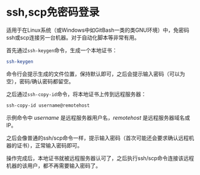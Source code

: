 # ssh,scp免密码登录

适用于在Linux系统（或Windows中如GitBash一类的类GNU环境）中，免密码ssh或scp连接另一台机器。对于自动化脚本等非常有用。

首先通过`ssh-keygen`命令，生成一个本地证书：

```sh
ssh-keygen
```

命令行会提示生成的文件位置，保持默认即可，之后会提示输入密码（可以为空），密码/确认密码都留空。

之后通过`ssh-copy-id`命令，将本地证书上传到远程服务器：

```sh
ssh-copy-id username@remotehost
```

示例命令中 *username* 是远程服务器用户名，*remotehost* 是远程服务器域名或IP。

之后会像普通的ssh/scp命令一样，提示输入密码（首次可能还会要求确认远程机器的证书），正常输入密码即可。

操作完成后，本地证书就被远程服务器认可了，之后执行ssh/scp命令连接该远程机器的该用户，都不再需要输入密码了。
